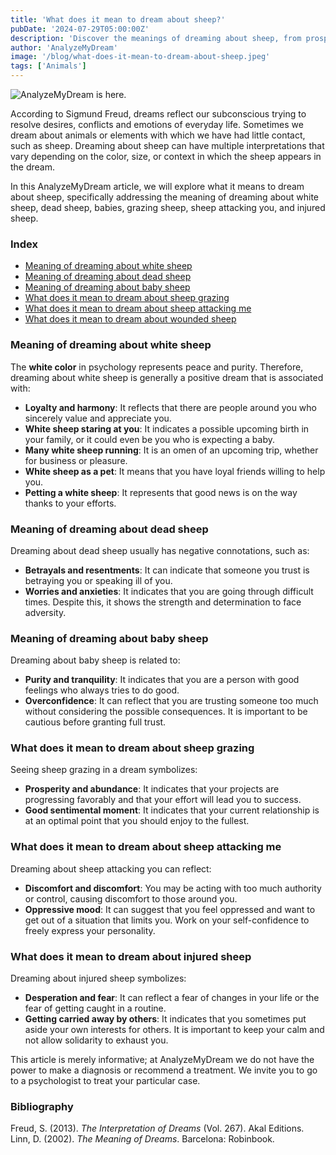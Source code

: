 ```yaml
---
title: 'What does it mean to dream about sheep?'
pubDate: '2024-07-29T05:00:00Z'
description: 'Discover the meanings of dreaming about sheep, from prosperity and security to betrayal and fear.'
author: 'AnalyzeMyDream'
image: '/blog/what-does-it-mean-to-dream-about-sheep.jpeg'
tags: ['Animals']
---
```


![AnalyzeMyDream is here.](/blog/what-does-it-mean-to-dream-about-sheep.jpeg)

According to Sigmund Freud, dreams reflect our subconscious trying to resolve desires, conflicts and emotions of everyday life. Sometimes we dream about animals or elements with which we have had little contact, such as sheep. Dreaming about sheep can have multiple interpretations that vary depending on the color, size, or context in which the sheep appears in the dream.

In this AnalyzeMyDream article, we will explore what it means to dream about sheep, specifically addressing the meaning of dreaming about white sheep, dead sheep, babies, grazing sheep, sheep attacking you, and injured sheep.

### Index

- [Meaning of dreaming about white sheep](#meaning-of-dreaming-about-white-sheep)
- [Meaning of dreaming about dead sheep](#meaning-of-dreaming-about-dead-sheep)
- [Meaning of dreaming about baby sheep](#meaning-of-dreaming-about-baby-sheep)
- [What does it mean to dream about sheep grazing](#what-does-it-mean-to-dream-about-sheep-grazing)
- [What does it mean to dream about sheep attacking me](#what-does-it-mean-to-dream-about-sheep-attacking-me)
- [What does it mean to dream about wounded sheep](#what-does-it-mean-to-dream-about-wounded-sheep)

### Meaning of dreaming about white sheep

The **white color** in psychology represents peace and purity. Therefore, dreaming about white sheep is generally a positive dream that is associated with:

- **Loyalty and harmony**: It reflects that there are people around you who sincerely value and appreciate you.
- **White sheep staring at you**: It indicates a possible upcoming birth in your family, or it could even be you who is expecting a baby.
- **Many white sheep running**: It is an omen of an upcoming trip, whether for business or pleasure.
- **White sheep as a pet**: It means that you have loyal friends willing to help you.
- **Petting a white sheep**: It represents that good news is on the way thanks to your efforts.

### Meaning of dreaming about dead sheep

Dreaming about dead sheep usually has negative connotations, such as:

- **Betrayals and resentments**: It can indicate that someone you trust is betraying you or speaking ill of you.
- **Worries and anxieties**: It indicates that you are going through difficult times. Despite this, it shows the strength and determination to face adversity.

### Meaning of dreaming about baby sheep

Dreaming about baby sheep is related to:

- **Purity and tranquility**: It indicates that you are a person with good feelings who always tries to do good.
- **Overconfidence**: It can reflect that you are trusting someone too much without considering the possible consequences. It is important to be cautious before granting full trust.

### What does it mean to dream about sheep grazing

Seeing sheep grazing in a dream symbolizes:

- **Prosperity and abundance**: It indicates that your projects are progressing favorably and that your effort will lead you to success.
- **Good sentimental moment**: It indicates that your current relationship is at an optimal point that you should enjoy to the fullest.

### What does it mean to dream about sheep attacking me

Dreaming about sheep attacking you can reflect:

- **Discomfort and discomfort**: You may be acting with too much authority or control, causing discomfort to those around you.
- **Oppressive mood**: It can suggest that you feel oppressed and want to get out of a situation that limits you. Work on your self-confidence to freely express your personality.

### What does it mean to dream about injured sheep

Dreaming about injured sheep symbolizes:

- **Desperation and fear**: It can reflect a fear of changes in your life or the fear of getting caught in a routine.
- **Getting carried away by others**: It indicates that you sometimes put aside your own interests for others. It is important to keep your calm and not allow solidarity to exhaust you.

This article is merely informative; at AnalyzeMyDream we do not have the power to make a diagnosis or recommend a treatment. We invite you to go to a psychologist to treat your particular case.

### Bibliography

Freud, S. (2013). *The Interpretation of Dreams* (Vol. 267). Akal Editions. 
Linn, D. (2002). *The Meaning of Dreams*. Barcelona: Robinbook.